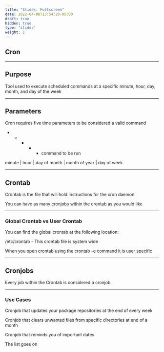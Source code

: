 ```yaml
---
title: "Slides: Fullscreen"
date: 2022-04-08T13:54:20-05:00
draft: true
hidden: true
type: "slides"
weight: 1
---
```


## Cron

---

## Purpose

Tool used to execute scheduled commands at a specific minute, hour, day, month, and day of the week
___

## Parameters

Cron requires five time parameters to be considered a valid command

* * * * * command to be run

minute | hour | day of month | month of year | day of week

---

## Crontab

Crontab is the file that will hold instructions for the cron daemon

You can have as many cronjobs within the crontab as you would like

___

### Global Crontab vs User Crontab

You can find the global crontab at the following location:

/etc/crontab - This crontab file is system wide

When you open crontab using the crontab -e command it is user specific

---

## Cronjobs

Every job within the Crontab is considered a cronjob

___

### Use Cases

Cronjob that updates your package repositories at the end of every week

Cronjob that clears unwanted files from specific directories at end of a month

Cronjob that reminds you of important dates

The list goes on